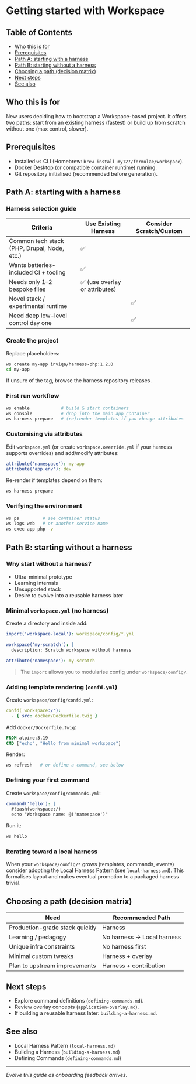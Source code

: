 # Getting started with Workspace

<!-- TOC -->
## Table of Contents

- [Who this is for](#who-this-is-for)
- [Prerequisites](#prerequisites)
- [Path A: starting with a harness](#path-a-starting-with-a-harness)
- [Path B: starting without a harness](#path-b-starting-without-a-harness)
- [Choosing a path (decision matrix)](#choosing-a-path-decision-matrix)
- [Next steps](#next-steps)
- [See also](#see-also)

<!-- /TOC -->

## Who this is for

New users deciding how to bootstrap a Workspace-based project. It offers two
paths: start from an existing harness (fastest) or build up from scratch
without one (max control, slower).

## Prerequisites

- Installed `ws` CLI (Homebrew: `brew install my127/formulae/workspace`).
- Docker Desktop (or compatible container runtime) running.
- Git repository initialised (recommended before generation).

## Path A: starting with a harness

### Harness selection guide

| Criteria | Use Existing Harness | Consider Scratch/Custom |
|----------|----------------------|--------------------------|
| Common tech stack (PHP, Drupal, Node, etc.) | ✅ |  |
| Wants batteries-included CI + tooling | ✅ |  |
| Needs only 1–2 bespoke files | ✅ (use overlay or attributes) |  |
| Novel stack / experimental runtime |  | ✅ |
| Need deep low-level control day one |  | ✅ |

### Create the project

Replace placeholders:

```bash
ws create my-app inviqa/harness-php:1.2.0
cd my-app
```

If unsure of the tag, browse the harness repository releases.

### First run workflow

```bash
ws enable            # build & start containers
ws console           # drop into the main app container
ws harness prepare   # (re)render templates if you change attributes
```

### Customising via attributes

Edit `workspace.yml` (or create `workspace.override.yml` if your harness
supports overrides) and add/modify attributes:

```yaml
attribute('namespace'): my-app
attribute('app.env'): dev
```

Re-render if templates depend on them:

```bash
ws harness prepare
```

### Verifying the environment

```bash
ws ps         # see container status
ws logs web   # or another service name
ws exec app php -v
```

## Path B: starting without a harness

### Why start without a harness?

- Ultra-minimal prototype
- Learning internals
- Unsupported stack
- Desire to evolve into a reusable harness later

### Minimal `workspace.yml` (no harness)

Create a directory and inside add:

```yaml
import('workspace-local'): workspace/config/*.yml

workspace('my-scratch'): |
  description: Scratch workspace without harness

attribute('namespace'): my-scratch
```

> The `import` allows you to modularise config under `workspace/config/`.

### Adding template rendering (`confd.yml`)

Create `workspace/config/confd.yml`:

```yaml
confd('workspace:/'):
  - { src: docker/Dockerfile.twig }
```

Add `docker/Dockerfile.twig`:

```Dockerfile
FROM alpine:3.19
CMD ["echo", "Hello from minimal workspace"]
```

Render:

```bash
ws refresh   # or define a command, see below
```

### Defining your first command

Create `workspace/config/commands.yml`:

```yaml
command('hello'): |
  #!bash(workspace:/)
  echo "Workspace name: @('namespace')"
```

Run it:

```bash
ws hello
```

### Iterating toward a local harness

When your `workspace/config/*` grows (templates, commands, events) consider
adopting the Local Harness Pattern (see `local-harness.md`). This formalises
layout and makes eventual promotion to a packaged harness trivial.

## Choosing a path (decision matrix)

| Need | Recommended Path |
|------|------------------|
| Production-grade stack quickly | Harness |
| Learning / pedagogy | No harness → Local harness |
| Unique infra constraints | No harness first |
| Minimal custom tweaks | Harness + overlay |
| Plan to upstream improvements | Harness + contribution |

## Next steps

- Explore command definitions (`defining-commands.md`).
- Review overlay concepts (`application-overlay.md`).
- If building a reusable harness later: `building-a-harness.md`.

## See also

- Local Harness Pattern (`local-harness.md`)
- Building a Harness (`building-a-harness.md`)
- Defining Commands (`defining-commands.md`)

---
*Evolve this guide as onboarding feedback arrives.*
